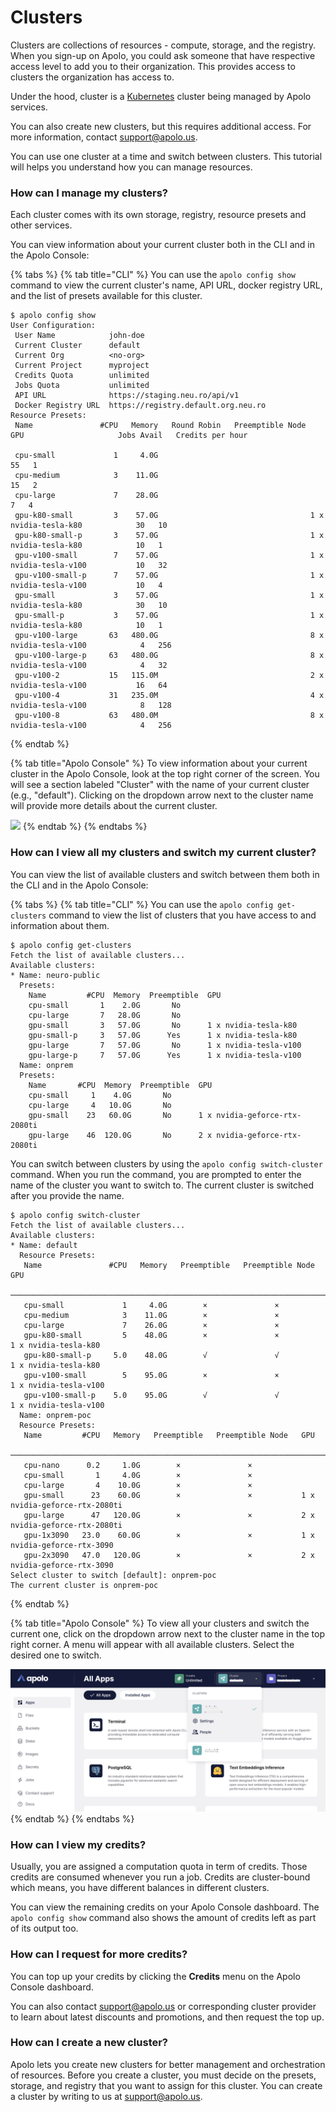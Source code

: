 # Clusters

Clusters are collections of resources - compute, storage, and the registry. When you sign-up on Apolo, you could ask someone that have respective access level to add you to their organization. This provides access to clusters the organization has access to.

Under the hood, cluster is a [Kubernetes](https://kubernetes.io/) cluster being managed by Apolo services.

You can also create new clusters, but this requires additional access. For more information, contact [support@apolo.us](mailto:support@apolo.us).

You can use one cluster at a time and switch between clusters. This tutorial will helps you understand how you can manage resources.

### **How can I manage my clusters?**

Each cluster comes with its own storage, registry, resource presets and other services.

You can view information about your current cluster both in the CLI and in the Apolo Console:

{% tabs %}
{% tab title="CLI" %}
You can use the `apolo config show` command to view the current cluster's name, API URL, docker registry URL, and the list of presets available for this cluster.

```
$ apolo config show
User Configuration:                                       
 User Name            john-doe                      
 Current Cluster      default                             
 Current Org          <no-org>                            
 Current Project      myproject 
 Credits Quota        unlimited                           
 Jobs Quota           unlimited                           
 API URL              https://staging.neu.ro/api/v1       
 Docker Registry URL  https://registry.default.org.neu.ro 
Resource Presets:                                                                                                          
 Name               #CPU   Memory   Round Robin   Preemptible Node   GPU                     Jobs Avail   Credits per hour 

 cpu-small             1     4.0G                                                                  55   1                
 cpu-medium            3    11.0G                                                                  15   2                
 cpu-large             7    28.0G                                                                   7   4                
 gpu-k80-small         3    57.0G                                  1 x nvidia-tesla-k80            30   10               
 gpu-k80-small-p       3    57.0G                                  1 x nvidia-tesla-k80            10   1                
 gpu-v100-small        7    57.0G                                  1 x nvidia-tesla-v100           10   32               
 gpu-v100-small-p      7    57.0G                                  1 x nvidia-tesla-v100           10   4                
 gpu-small             3    57.0G                                  1 x nvidia-tesla-k80            30   10               
 gpu-small-p           3    57.0G                                  1 x nvidia-tesla-k80            10   1                
 gpu-v100-large       63   480.0G                                  8 x nvidia-tesla-v100            4   256              
 gpu-v100-large-p     63   480.0G                                  8 x nvidia-tesla-v100            4   32               
 gpu-v100-2           15   115.0M                                  2 x nvidia-tesla-v100           16   64               
 gpu-v100-4           31   235.0M                                  4 x nvidia-tesla-v100            8   128              
 gpu-v100-8           63   480.0M                                  8 x nvidia-tesla-v100            4   256
```
{% endtab %}

{% tab title="Apolo Console" %}
To view information about your current cluster in the Apolo Console, look at the top right corner of the screen. You will see a section labeled "Cluster" with the name of your current cluster (e.g., "default"). Clicking on the dropdown arrow next to the cluster name will provide more details about the current cluster.

![](../../../../.gitbook/assets/console_screenshots/cluster_inform.png)
{% endtab %}
{% endtabs %}

### **How can I view all my clusters and switch my current cluster?**

You can view the list of available clusters and switch between them both in the CLI and in the Apolo Console:

{% tabs %}
{% tab title="CLI" %}
You can use the `apolo config get-clusters` command to view the list of clusters that you have access to and information about them.

```
$ apolo config get-clusters
Fetch the list of available clusters...
Available clusters:
* Name: neuro-public
  Presets:
    Name         #CPU  Memory  Preemptible  GPU
    cpu-small       1    2.0G       No
    cpu-large       7   28.0G       No
    gpu-small       3   57.0G       No      1 x nvidia-tesla-k80
    gpu-small-p     3   57.0G      Yes      1 x nvidia-tesla-k80
    gpu-large       7   57.0G       No      1 x nvidia-tesla-v100
    gpu-large-p     7   57.0G      Yes      1 x nvidia-tesla-v100
  Name: onprem
  Presets:
    Name       #CPU  Memory  Preemptible  GPU                          
    cpu-small     1    4.0G       No                                   
    cpu-large     4   10.0G       No                                   
    gpu-small    23   60.0G       No      1 x nvidia-geforce-rtx-2080ti
    gpu-large    46  120.0G       No      2 x nvidia-geforce-rtx-2080ti
```

You can switch between clusters by using the `apolo config switch-cluster` command. When you run the command, you are prompted to enter the name of the cluster you want to switch to. The current cluster is switched after you provide the name.

```
$ apolo config switch-cluster
Fetch the list of available clusters...
Available clusters:
* Name: default
  Resource Presets:
   Name               #CPU   Memory   Preemptible   Preemptible Node   GPU
  ───────────────────────────────────────────────────────────────────────────────────────────
   cpu-small             1     4.0G        ×               ×
   cpu-medium            3    11.0G        ×               ×
   cpu-large             7    26.0G        ×               ×
   gpu-k80-small         5    48.0G        ×               ×           1 x nvidia-tesla-k80
   gpu-k80-small-p     5.0    48.0G        √               √           1 x nvidia-tesla-k80
   gpu-v100-small        5    95.0G        ×               ×           1 x nvidia-tesla-v100
   gpu-v100-small-p    5.0    95.0G        √               √           1 x nvidia-tesla-v100
  Name: onprem-poc
  Resource Presets:
   Name         #CPU   Memory   Preemptible   Preemptible Node   GPU
  ─────────────────────────────────────────────────────────────────────────────────────────────
   cpu-nano      0.2     1.0G        ×               ×
   cpu-small       1     4.0G        ×               ×
   cpu-large       4    10.0G        ×               ×
   gpu-small      23    60.0G        ×               ×           1 x nvidia-geforce-rtx-2080ti
   gpu-large      47   120.0G        ×               ×           2 x nvidia-geforce-rtx-2080ti
   gpu-1x3090   23.0    60.0G        ×               ×           1 x nvidia-geforce-rtx-3090
   gpu-2x3090   47.0   120.0G        ×               ×           2 x nvidia-geforce-rtx-3090
Select cluster to switch [default]: onprem-poc
The current cluster is onprem-poc
```
{% endtab %}

{% tab title="Apolo Console" %}
To view all your clusters and switch the current one, click on the dropdown arrow next to the cluster name in the top right corner. A menu will appear with all available clusters. Select the desired one to switch.

![](/docs/.gitbook/assets/console_screenshots/several_clusters.png)
{% endtab %}
{% endtabs %}

### **How can I view my credits?**

Usually, you are assigned a computation quota in term of credits. Those credits are consumed whenever you run a job. Credits are cluster-bound which means, you have different balances in different clusters.

You can view the remaining credits on your Apolo Console dashboard. The `apolo config show` command also shows the amount of credits left as part of its output too.

### How can I request for more credits?

You can top up your credits by clicking the **Credits** menu on the Apolo Console dashboard.

You can also contact [support@apolo.us](mailto:support@apolo.us) or corresponding cluster provider to learn about latest discounts and promotions, and then request the top up.

### How can I create a new cluster?

Apolo lets you create new clusters for better management and orchestration of resources. Before you create a cluster, you must decide on the presets, storage, and registry that you want to assign for this cluster. You can create a cluster by writing to us at [support@apolo.us](mailto:support@apolo.us).
